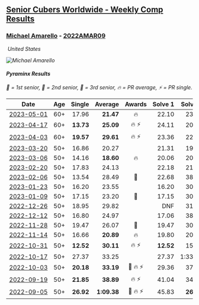 <style>table {white-space: nowrap;}</style>
<link rel="stylesheet" type="text/css" href="/scw-comp/css/flags.css" />

## [Senior Cubers Worldwide - Weekly Comp Results](/scw-comp/results/)
### [Michael Amarello](README.md) - [2022AMAR09](https://www.worldcubeassociation.org/persons/2022AMAR09?event=pyram)

<i class="flag flag-US" />&nbsp;United States

![Michael Amarello](1659001530.jpg)

#### Pyraminx Results

<span style="white-space: nowrap;">🥇 = 1st senior</span>, <span style="white-space: nowrap;">🥈 = 2nd senior</span>, <span style="white-space: nowrap;">🥉 = 3rd senior</span>, <span style="white-space: nowrap;">🔥 = PR average</span>, <span style="white-space: nowrap;">⚡ = PR single</span>.

| Date | Age | Single | Average | Awards | Solve 1 | Solve 2 | Solve 3 | Solve 4 | Solve 5 | Video |
| :--: | :--: | --: | --: | :--: | --: | --: | --: | --: | --: | :-- |
| [2023-05-01](../../results/2023-05-01/pyram.md) | 60+ | 17.96 | **21.47** | 🔥 | 22.10 | 23.32 | 18.99 | 17.96 | 29.19 | [Desktop](https://www.facebook.com/michael.amarello/videos/258835549935925) / [Mobile](https://m.facebook.com/michael.amarello/videos/258835549935925) |
| [2023-04-17](../../results/2023-04-17/pyram.md) | 60+ | **13.73** | **25.09** | 🔥 ⚡ | 24.11 | 20.98 | 31.32 | 30.19 | **13.73** | [Desktop](https://www.facebook.com/michael.amarello/videos/607339014645349) / [Mobile](https://m.facebook.com/michael.amarello/videos/607339014645349) |
| [2023-04-03](../../results/2023-04-03/pyram.md) | 60+ | **19.57** | **29.61** | 🔥 ⚡ | 23.36 | 22.60 | **19.57** | 42.87 | 51.27 | [Desktop](https://www.facebook.com/michael.amarello/videos/920759492505963) / [Mobile](https://m.facebook.com/michael.amarello/videos/920759492505963) |
| [2023-03-20](../../results/2023-03-20/pyram.md) | 50+ | 16.86 | 20.27 |  | 21.31 | 19.31 | 16.86 | 25.10 | 20.20 | [Desktop](https://www.facebook.com/michael.amarello/videos/1656718854773926) / [Mobile](https://m.facebook.com/michael.amarello/videos/1656718854773926) |
| [2023-03-06](../../results/2023-03-06/pyram.md) | 50+ | 14.16 | **18.60** | 🔥 | 20.06 | 20.37 | 14.16 | 20.63 | 15.36 | [Desktop](https://www.facebook.com/michael.amarello/videos/2491248061027453) / [Mobile](https://m.facebook.com/michael.amarello/videos/2491248061027453) |
| [2023-02-20](../../results/2023-02-20/pyram.md) | 50+ | 17.83 | 24.13 |  | 22.18 | 21.91 | 44.76 | 28.30 | 17.83 | [Desktop](https://www.facebook.com/michael.amarello/videos/1979486362443609) / [Mobile](https://m.facebook.com/michael.amarello/videos/1979486362443609) |
| [2023-02-06](../../results/2023-02-06/pyram.md) | 50+ | 13.54 | 28.49 | 🥈 | 22.68 | 38.33 | 24.72 | 13.54 | 38.08 | [Desktop](https://www.facebook.com/michael.amarello/videos/1406939283459414) / [Mobile](https://m.facebook.com/michael.amarello/videos/1406939283459414) |
| [2023-01-23](../../results/2023-01-23/pyram.md) | 50+ | 16.20 | 23.55 |  | 16.20 | 30.85 | 21.41 | 18.39 | 39.30 | [Desktop](https://www.facebook.com/michael.amarello/videos/1213378429581541) / [Mobile](https://m.facebook.com/michael.amarello/videos/1213378429581541) |
| [2023-01-09](../../results/2023-01-09/pyram.md) | 50+ | 17.15 | 23.20 | 🥉 | 17.15 | 30.24 | 33.29 | 21.38 | 17.99 | [Desktop](https://www.facebook.com/michael.amarello/videos/1299683180608375) / [Mobile](https://m.facebook.com/michael.amarello/videos/1299683180608375) |
| [2022-12-26](../../results/2022-12-26/pyram.md) | 50+ | 18.95 | 29.82 |  | DNF | 31.42 | 31.31 | 18.95 | 26.74 | [Desktop](https://www.facebook.com/michael.amarello/videos/495480776056436) / [Mobile](https://m.facebook.com/michael.amarello/videos/495480776056436) |
| [2022-12-12](../../results/2022-12-12/pyram.md) | 50+ | 16.80 | 24.97 |  | 17.06 | 38.62 | 19.23 | 1:25.51 | 16.80 | [Desktop](https://www.facebook.com/michael.amarello/videos/1874699096211146) / [Mobile](https://m.facebook.com/michael.amarello/videos/1874699096211146) |
| [2022-11-28](../../results/2022-11-28/pyram.md) | 50+ | 19.47 | 26.07 | 🥉 | 19.47 | 30.63 | 26.55 | 27.52 | 24.15 | [Desktop](https://www.facebook.com/michael.amarello/videos/860861595267914) / [Mobile](https://m.facebook.com/michael.amarello/videos/860861595267914) |
| [2022-11-14](../../results/2022-11-14/pyram.md) | 50+ | 16.66 | **20.89** | 🔥 | 19.80 | 20.27 | 22.60 | 39.80 | 16.66 | [Desktop](https://www.facebook.com/michael.amarello/videos/1614418225644967) / [Mobile](https://m.facebook.com/michael.amarello/videos/1614418225644967) |
| [2022-10-31](../../results/2022-10-31/pyram.md) | 50+ | **12.52** | **30.11** | 🔥 ⚡ | **12.52** | 15.07 | 42.07 | 33.18 | 54.78 | [Desktop](https://www.facebook.com/michael.amarello/videos/846196149895997) / [Mobile](https://m.facebook.com/michael.amarello/videos/846196149895997) |
| [2022-10-17](../../results/2022-10-17/pyram.md) | 50+ | 27.37 | 33.25 |  | 27.37 | 1:33.90 | 31.29 | 28.01 | 40.45 | [Desktop](https://www.facebook.com/michael.amarello/videos/484179606978303) / [Mobile](https://m.facebook.com/michael.amarello/videos/484179606978303) |
| [2022-10-03](../../results/2022-10-03/pyram.md) | 50+ | **20.18** | **33.19** | 🥉 🔥 ⚡ | 29.36 | 37.13 | **20.18** | 33.09 | 52.59 | [Desktop](https://www.facebook.com/michael.amarello/videos/3277624805859552) / [Mobile](https://m.facebook.com/michael.amarello/videos/3277624805859552) |
| [2022-09-19](../../results/2022-09-19/pyram.md) | 50+ | **21.85** | **38.89** | 🔥 ⚡ | 41.04 | 34.44 | **21.85** | 41.18 | 1:30.93 | [Desktop](https://www.facebook.com/michael.amarello/videos/3371523806394638) / [Mobile](https://m.facebook.com/michael.amarello/videos/3371523806394638) |
| [2022-09-05](../../results/2022-09-05/pyram.md) | 50+ | **26.92** | **1:09.38** | 🥉 🔥 ⚡ | 45.83 | **26.92** | 1:58.82 | 2:58.19 | 43.48 | [Desktop](https://www.facebook.com/michael.amarello/videos/643951607342443) / [Mobile](https://m.facebook.com/michael.amarello/videos/643951607342443) |


<!-- Global site tag (gtag.js) - Google Analytics -->
<script async src="https://www.googletagmanager.com/gtag/js?id=UA-86348435-3"></script>
<script>window.dataLayer = window.dataLayer || []; function gtag() {dataLayer.push(arguments);} gtag('js', new Date()); gtag('config', 'UA-86348435-3');</script>
